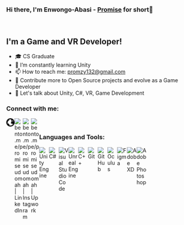 ### Hi there, I'm Enwongo-Abasi - [Promise][website] for short👋
<br />

## I'm a Game and VR Developer!

- 🎓 CS Graduate
- 🌱 I’m constantly learning Unity
- 📫 How to reach me: promzy132@gmail.com
- 🥅 Contribute more to Open Source projects and evolve as a Game Developer
- 💬 Let's talk about Unity, C#, VR, Game Development


### Connect with me:

[<img align="left" alt="bento.me/promiseudomah" width="22px" src="https://raw.githubusercontent.com/iconic/open-iconic/master/svg/globe.svg" />][website]
[<img align="left" alt="bento.me/promiseudomah | LinkedIn" width="22px" src="https://cdn.jsdelivr.net/npm/simple-icons@v3/icons/linkedin.svg" />][linkedin]
[<img align="left" alt="bento.me/promiseudomah | Instagram" width="22px" src="https://cdn.jsdelivr.net/npm/simple-icons@v3/icons/instagram.svg" />][instagram]
[<img align="left" alt="bento.me/promiseudomah | Upwork" width="22px" src="https://cdn.jsdelivr.net/npm/simple-icons@v3/icons/upwork.svg" />][upwork]

<br />

### Languages and Tools:

[<img align="left" alt="Unity Engine" width="26px" src="https://cdn.jsdelivr.net/npm/simple-icons@v3/icons/unity.svg"/>](https://unity.com/)
<img align="left" alt="C#" width="26px" src="https://cdn.jsdelivr.net/npm/simple-icons@v3/icons/csharp.svg"/>
[<img align="left" alt="Visual Studio Code" width="26px" src="https://cdn.jsdelivr.net/npm/simple-icons@v3/icons/visualstudiocode.svg"/>](https://code.visualstudio.com/)
[<img align="left" alt="Unreal Engine" width="26px" src="https://cdn.jsdelivr.net/npm/simple-icons@v3/icons/unrealengine.svg"/>](https://unrealengine.com/)
<img align="left" alt="C++" width="26px" src="https://cdn.jsdelivr.net/npm/simple-icons@v3/icons/cplusplus.svg"/>
[<img align="left" alt="Git" width="26px" src="https://cdn.jsdelivr.net/npm/simple-icons@v3/icons/git.svg"/>](https://git-scm.com/)
[<img align="left" alt="GitHub" width="26px" src="https://cdn.jsdelivr.net/npm/simple-icons@v3/icons/github.svg"/>](https://github.com/)
[<img align="left" alt="Oculus" width="26px" src="https://cdn.jsdelivr.net/npm/simple-icons@v3/icons/oculus.svg"/>](https://oculus.com/)
[<img align="left" alt="Figma" width="26px" src="https://cdn.jsdelivr.net/npm/simple-icons@v3/icons/figma.svg"/>](https://figma.com/)
<img align="left" alt="Adobe XD" width="26px" src="https://cdn.jsdelivr.net/npm/simple-icons@v3/icons/adobexd.svg"/>
<img align="left" alt="Adobe Photoshop" width="26px" src="https://cdn.jsdelivr.net/npm/simple-icons@v3/icons/adobephotoshop.svg"/>


[website]: https://bento.me/promiseudomah
[instagram]: https://instagram.com/promise.codes
[linkedin]: https://linkedin.com/in/promiseudomah
[upwork]: https://www.upwork.com/freelancers/udomah
